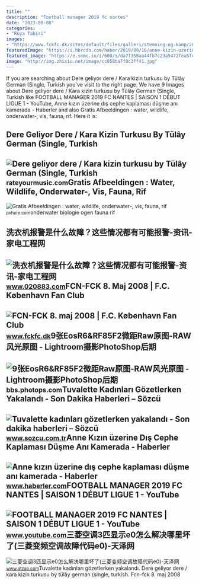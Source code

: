 ```yaml
---
title: ""
description: "Football manager 2019 fc nantes"
date: "2023-08-08"
categories:
- "Ruya Tabiri"
images:
- "https://www.fckfc.dk/sites/default/files/galleri/stemning-og-kamp/2008/fcn-fck-8-maj-2008/dsc2372.jpg"
featuredImage: "https://i.hbrcdn.com/haber/2019/09/16/anne-kizin-uzerine-dis-cephe-kaplamasi-dusme-12428539_local.jpg"
featured_image: "https://e.snmc.io/i/600/s/da7f358aa44fb7c23a5472fea5fc25c6/7535320/tulay-german-dere-geliyor-dere-kara-kizin-turkusu-Cover-Art.jpg"
image: "http://img.zhixiu.net/image/cc058ba7f0c3ff41.jpg"
---
```


If you are searching about Dere geliyor dere / Kara kizin turkusu by Tülây German (Single, Turkish you've visit to the right page. We have 9 Images about Dere geliyor dere / Kara kizin turkusu by Tülây German (Single, Turkish like FOOTBALL MANAGER 2019 FC NANTES | SAISON 1 DÉBUT LIGUE 1 - YouTube, Anne kızın üzerine dış cephe kaplaması düşme anı kamerada - Haberler and also Gratis Afbeeldingen : water, wildlife, onderwater-, vis, fauna, rif. Here it is:

Dere Geliyor Dere / Kara Kizin Turkusu By Tülây German (Single, Turkish
-----------------------------------------------------------------------

 ![Dere geliyor dere / Kara kizin turkusu by Tülây German (Single, Turkish](https://e.snmc.io/i/600/s/da7f358aa44fb7c23a5472fea5fc25c6/7535320/tulay-german-dere-geliyor-dere-kara-kizin-turkusu-Cover-Art.jpg) <small>rateyourmusic.com</small>Gratis Afbeeldingen : Water, Wildlife, Onderwater-, Vis, Fauna, Rif
-------------------------------------------------------------------

 ![Gratis Afbeeldingen : water, wildlife, onderwater-, vis, fauna, rif](https://c.pxhere.com/photos/fc/e7/fish_aquarium_eyes_water-595860.jpg!d) <small>pxhere.com</small>onderwater biologie ogen fauna rif

洗衣机报警是什么故障？这些情况都有可能报警-资讯-家电工程网
------------------------------

 ![洗衣机报警是什么故障？这些情况都有可能报警-资讯-家电工程网](http://img.zhixiu.net/image/cc058ba7f0c3ff41.jpg) <small>www.020883.com</small>FCN-FCK 8. Maj 2008 | F.C. København Fan Club
---------------------------------------------

 ![FCN-FCK 8. maj 2008 | F.C. København Fan Club](https://www.fckfc.dk/sites/default/files/galleri/stemning-og-kamp/2008/fcn-fck-8-maj-2008/dsc2372.jpg) <small>www.fckfc.dk</small>9张EosR6&amp;RF85F2微距Raw原图-RAW风光原图 - Lightroom摄影PhotoShop后期
----------------------------------------------------------

 ![9张EosR6&RF85F2微距Raw原图-RAW风光原图 - Lightroom摄影PhotoShop后期](http://files.photops.com:81/attachment/thumb/Mon_2101/66_668361_81929453dc093b6.jpg?988) <small>bbs.photops.com</small>Tuvalette Kadınları Gözetlerken Yakalandı - Son Dakika Haberleri – Sözcü
------------------------------------------------------------------------

 ![Tuvalette kadınları gözetlerken yakalandı - Son dakika haberleri – Sözcü](https://i01.sozcucdn.com/wp-content/uploads/2018/09/resimid_5902517.jpg) <small>www.sozcu.com.tr</small>Anne Kızın üzerine Dış Cephe Kaplaması Düşme Anı Kamerada - Haberler
--------------------------------------------------------------------

 ![Anne kızın üzerine dış cephe kaplaması düşme anı kamerada - Haberler](https://i.hbrcdn.com/haber/2019/09/16/anne-kizin-uzerine-dis-cephe-kaplamasi-dusme-12428539_local.jpg) <small>www.haberler.com</small>FOOTBALL MANAGER 2019 FC NANTES | SAISON 1 DÉBUT LIGUE 1 - YouTube
------------------------------------------------------------------

 ![FOOTBALL MANAGER 2019 FC NANTES | SAISON 1 DÉBUT LIGUE 1 - YouTube](https://i.ytimg.com/vi/ZB11Z3nr-aE/maxresdefault.jpg) <small>www.youtube.com</small>三菱空调3匹显示e0怎么解决哪里坏了(三菱变频空调故障代码e0)-天泽网
------------------------------------

 ![三菱空调3匹显示e0怎么解决哪里坏了(三菱变频空调故障代码e0)-天泽网](https://www.atzao.com/wp-content/plugins/article-with-pictures/images/baidu_hd_915907785,151314299.jpg) <small>www.atzao.com</small>Tuvalette kadınları gözetlerken yakalandı. Dere geliyor dere / kara kizin turkusu by tülây german (single, turkish. Fcn-fck 8. maj 2008
